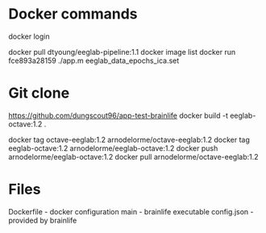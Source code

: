 # Docker commands
docker login

docker pull dtyoung/eeglab-pipeline:1.1
docker image list
docker run fce893a28159 ./app.m eeglab_data_epochs_ica.set


# Git clone
https://github.com/dungscout96/app-test-brainlife
docker build -t eeglab-octave:1.2 .

docker tag octave-eeglab:1.2 arnodelorme/octave-eeglab:1.2
docker tag eeglab-octave:1.2 arnodelorme/eeglab-octave:1.2
docker push arnodelorme/eeglab-octave:1.2
docker pull arnodelorme/octave-eeglab:1.2

# Files 
Dockerfile  - docker configuration
main        - brainlife executable
config.json - provided by brainlife
